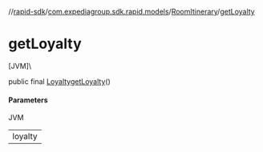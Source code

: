 //[rapid-sdk](../../../index.md)/[com.expediagroup.sdk.rapid.models](../index.md)/[RoomItinerary](index.md)/[getLoyalty](get-loyalty.md)

# getLoyalty

[JVM]\

public final [Loyalty](../-loyalty/index.md)[getLoyalty](get-loyalty.md)()

#### Parameters

JVM

| |
|---|
| loyalty |
